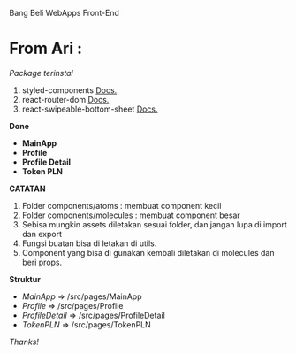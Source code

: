 Bang Beli WebApps Front-End

# From Ari :

_Package terinstal_ <br/>

1.  styled-components [Docs.](https://styled-components.com/docs/) <br/>
2.  react-router-dom [Docs.](https://reactrouter.com/web/example/basic)
    <br/>
3.  react-swipeable-bottom-sheet [Docs.](https://github.com/manufont/react-swipeable-bottom-sheet)
    <br/>

**Done** <br/>

- <strong>MainApp</strong> <br/>
- <strong>Profile</strong> <br/>
- <strong>Profile Detail</strong> <br/>
- <strong>Token PLN</strong> <br/>

**CATATAN**

1.  Folder components/atoms : membuat component kecil
2.  Folder components/molecules : membuat component besar
3.  Sebisa mungkin assets diletakan sesuai folder, dan jangan lupa di import dan export
4.  Fungsi buatan bisa di letakan di utils.
5.  Component yang bisa di gunakan kembali diletakan di molecules dan beri props.

**Struktur** <br/>

- _MainApp_ => /src/pages/MainApp
- _Profile_ => /src/pages/Profile
- _ProfileDetail_ => /src/pages/ProfileDetail
- _TokenPLN_ => /src/pages/TokenPLN

_Thanks!_
